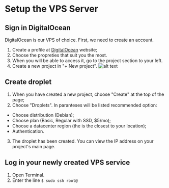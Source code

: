 # Setup the VPS Server
## Sign in DigitalOcean
DigitalOcean is our VPS of choice. First, we need to create an account.
1. Create a profile at [DigitalOcean](https://www.digitalocean.com/try/developer-brand?utm_campaign=amer_brand_kw_en_cpc&utm_adgroup=digitalocean_exact_exact&_keyword=digitalocean&_device=c&_adposition=&utm_content=conversion&utm_medium=cpc&utm_source=google&gclid=Cj0KCQjw-JyUBhCuARIsANUqQ_JRBXlK7yRkm53Bi9aVY71WVapTh3yNNCjzfUifL8i6LrWCruvSZfgaAvCTEALw_wcB) website;
2. Choose the propreties that suit you the most.
3. When you will be able to access it, go to the project section to your left.
4. Create a new project in "+ New project". ![alt text](https://ibb.co/3zqzX6J)

## Create droplet
1. When you have created a new project, choose "Create" at the top of the page;
2. Choose "Droplets". In paranteses will be listed recommended option:
  - Choose distribution (Debian);
  - Choose plan (Basic, Regular with SSD, $5/mo);
  - Choose a datacenter region (the is the closest to your location);
  - Authentication.
3. The droplet has been created. You can view the IP address on your project's main page.

## Log in your newly created VPS service
1. Open Terminal.
2. Enter the line ````$ sudo ssh root@````
